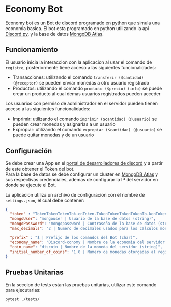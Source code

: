 # Economy Bot

Economy bot es un Bot de discord programado en python que simula una economia basica.
El bot esta programado en python utilizando la api [Discord.py](https://discordpy.readthedocs.io/en/stable/),
y la base de datos [MongoDB Atlas](https://www.mongodb.com/atlas/database).


## Funcionamiento

El usuario inicia la interaccion con la aplicacion al usar el comando de `registro`, posteriormente tiene acceso a las siguientes funcionalidades:
* Transacciones: utilizando el comando `transferir ($cantidad) (@receptor)` se pueden enviar monedas a otro usuario registrado
* Productos: utilizando el comando `producto ($precio) (info)` se puede crear un producto al cual demas usuarios registrados pueden acceder

Los usuarios con permiso de administrador en el servidor pueden tienen acceso a las siguientes funcionalidades:
* Imprimir: utilizando el comando `imprimir ($cantidad) (@usuario)` se pueden crear monedas y asignarlas a un usuario
* Expropiar: utilizando el comando `expropiar ($cantidad) (@usuario)` se puede quitar monedas y de un usuario
<!-- * Forgado: utilizando el comando `initforge` se pueden crear monedas cada cierto tiempo, para aaaa -->


## Configuración

Se debe crear una App en el [portal de desarrolladores de discord](https://discord.com/developers/applications) y a partir de este obtener el Token del bot.
<br>
Para la base de datos se debe configurar un cluster en [MongoDB Atlas](https://cloud.mongodb.com/) y sus respectivas credenciales, ademas de
configurar la IP del servidor en donde se ejecute el Bot.

La aplicacion utiliza un archivo de configuracion con el nombre de ```settings.json```, el cual debe contener:

```json
{
  "token" : "TokenTokenTokenTok.enToken.TokenTokenTokenTokenTo-kenToken | Token del bot de discord (string)",
  "mongoUser": "mongouser | Usuario de la base de datos (string)",
  "mongoPassword": "mongopassword | Contraseña de la base de datos (string)",
  "max_decimals": "2 | Numero de decimales usados para los calculos monetarios (int)",

  "prefix" : "$ | Prefijo de los comandos del Bot (char)",
  "economy_name": "Discord-conomy | Nombre de la economia del servidor (string)",
  "coin_name": "discoin | Nombre de la moneda del servidor (string)",
  "initial_number_of_coins": "1.0 | Numero de monedas otorgadas al registrarse un usuario (float)"
}
``` 

## Pruebas Unitarias

En la seccion de tests estan las pruebas unitarias, utilizar este comando para ejecutarlas:

```sh
pytest ./tests/
```
